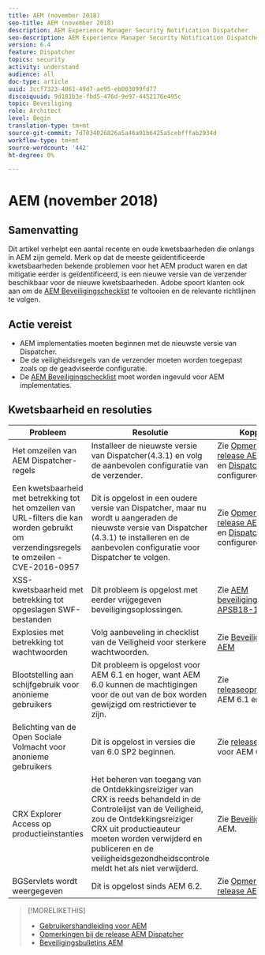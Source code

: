 ```yaml
---
title: AEM (november 2018)
seo-title: AEM (november 2018)
description: AEM Experience Manager Security Notification Dispatcher
seo-description: AEM Experience Manager Security Notification Dispatcher
version: 6.4
feature: Dispatcher
topics: security
activity: understand
audience: all
doc-type: article
uuid: 3ccf7323-4061-49d7-ae95-eb003099fd77
discoiquuid: 9d181b3e-fbd5-476d-9e97-4452176e495c
topic: Beveiliging
role: Architect
level: Begin
translation-type: tm+mt
source-git-commit: 7d7034026826a5a46a91b6425a5cebfffab2934d
workflow-type: tm+mt
source-wordcount: '442'
ht-degree: 0%

---
```



# AEM (november 2018)

## Samenvatting

Dit artikel verhelpt een aantal recente en oude kwetsbaarheden die onlangs in AEM zijn gemeld. Merk op dat de meeste geïdentificeerde kwetsbaarheden bekende problemen voor het AEM product waren en dat mitigatie eerder is geïdentificeerd, is een nieuwe versie van de verzender beschikbaar voor de nieuwe kwetsbaarheden. Adobe spoort klanten ook aan om de [AEM Beveiligingschecklist](https://helpx.adobe.com/experience-manager/6-5/sites/administering/using/security-checklist.html) te voltooien en de relevante richtlijnen te volgen.

## Actie vereist

* AEM implementaties moeten beginnen met de nieuwste versie van Dispatcher.
* De de veiligheidsregels van de verzender moeten worden toegepast zoals op de geadviseerde configuratie.
* De [AEM Beveiligingschecklist](https://helpx.adobe.com/experience-manager/6-5/sites/administering/using/security-checklist.html) moet worden ingevuld voor AEM implementaties.

## Kwetsbaarheid en resoluties

| Probleem | Resolutie | Koppelingen |
|-------|------------|-------|
| Het omzeilen van AEM Dispatcher-regels | Installeer de nieuwste versie van Dispatcher(4.3.1) en volg de aanbevolen configuratie van de verzender. | Zie [Opmerkingen bij de release AEM Dispatcher](https://helpx.adobe.com/experience-manager/dispatcher/release-notes.html) en [Dispatcher](https://helpx.adobe.com/experience-manager/dispatcher/using/dispatcher-configuration.html) configureren. |
| Een kwetsbaarheid met betrekking tot het omzeilen van URL-filters die kan worden gebruikt om verzendingsregels te omzeilen - CVE-2016-0957 | Dit is opgelost in een oudere versie van Dispatcher, maar nu wordt u aangeraden de nieuwste versie van Dispatcher (4.3.1) te installeren en de aanbevolen configuratie voor Dispatcher te volgen. | Zie [Opmerkingen bij de release AEM Dispatcher](https://helpx.adobe.com/experience-manager/dispatcher/release-notes.html) en [Dispatcher](https://helpx.adobe.com/experience-manager/dispatcher/using/dispatcher-configuration.html) configureren. |
| XSS-kwetsbaarheid met betrekking tot opgeslagen SWF-bestanden | Dit probleem is opgelost met eerder vrijgegeven beveiligingsoplossingen. | Zie [AEM beveiligingsbulletin APSB18-10](https://helpx.adobe.com/security/products/experience-manager/apsb18-10.html). |
| Explosies met betrekking tot wachtwoorden | Volg aanbeveling in checklist van de Veiligheid voor sterkere wachtwoorden. | Zie [Beveiligingschecklist AEM](https://helpx.adobe.com/experience-manager/6-5/sites/administering/using/security-checklist.html) |
| Blootstelling aan schijfgebruik voor anonieme gebruikers | Dit probleem is opgelost voor AEM 6.1 en hoger, want AEM 6.0 kunnen de machtigingen voor de out van de box worden gewijzigd om restrictiever te zijn. | Zie [releaseopmerkingen](https://helpx.adobe.com/experience-manager/aem-previous-versions.html)voor AEM 6.1 en ouder. |
| Belichting van de Open Sociale Volmacht voor anonieme gebruikers | Dit is opgelost in versies die van 6.0 SP2 beginnen. | Zie [releaseopmerkingen](https://helpx.adobe.com/experience-manager/aem-previous-versions.html) voor AEM 6.1 en ouder. |
| CRX Explorer Access op productieinstanties | Het beheren van toegang van de Ontdekkingsreiziger van CRX is reeds behandeld in de Controlelijst van de Veiligheid, zou de Ontdekkingsreiziger CRX uit productieauteur moeten worden verwijderd en publiceren en de veiligheidsgezondheidscontrole meldt het als niet verwijderd. | Zie [Beveiligingschecklist](https://helpx.adobe.com/experience-manager/6-4/sites/administering/using/security-checklist.html) AEM. |
| BGServlets wordt weergegeven | Dit is opgelost sinds AEM 6.2. | Zie [Opmerkingen bij de release AEM 6.2](https://helpx.adobe.com/experience-manager/6-2/release-notes.html) |

>[!MORELIKETHIS]
>
>* [Gebruikershandleiding voor AEM](https://helpx.adobe.com/experience-manager/dispatcher/user-guide.html)
>* [Opmerkingen bij de release AEM Dispatcher](https://helpx.adobe.com/experience-manager/dispatcher/release-notes.html)
>* [Beveiligingsbulletins AEM](https://helpx.adobe.com/security.html#experience-manager)

